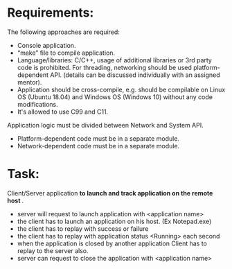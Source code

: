 # Requirements:
The following approaches are required:
- Console application.
- “make” file to compile application.
- Language/libraries: C/C++, usage of additional libraries or 3rd party code is prohibited. For threading, networking should be used platform-dependent API. (details can be discussed individually with an assigned mentor).
- Application should be cross-compile, e.g. should be compilable on Linux OS (Ubuntu 18.04) and Windows OS (Windows 10) without any code modifications.
- It's allowed to use C99 and C11.


Application logic must be divided between Network and System API.
- Platform-dependent code must be in a separate module.
- Network-dependent code must be in a separate module.

# Task:
Client/Server application <b> to launch and track application on the remote host </b>.
- server will request to launch application with \<application name>
- the client has to launch an application on his host. (Ex Notepad.exe)
- the client has to replay with success or failure
- the client has to replay with application status \<Running> each second
- when the application is closed by another application Client has to replay to the server also.
- server can request to close the application with \<application name>
